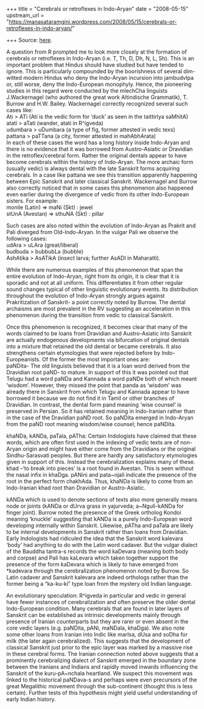 +++
title = "Cerebrals or retroflexes in Indo-Aryan"
date = "2008-05-15"
upstream_url = "https://manasataramgini.wordpress.com/2008/05/15/cerebrals-or-retroflexes-in-indo-aryan/"

+++
Source: [here](https://manasataramgini.wordpress.com/2008/05/15/cerebrals-or-retroflexes-in-indo-aryan/).

A question from R prompted me to look more closely at the formation of cerebrals or retroflexes in Indo-Aryan (i.e. T, Th, D, Dh, N, L, Sh). This is an important problem that Hindus should have studied but have tended to ignore. This is particularly compounded by the boorishness of several dim-witted modern Hindus who deny the Indo-Aryan incursion into jambudvIpa or, still worse, deny the Indo-European monophyly. Hence, the pioneering studies in this regard were conducted by the mlechCha linguists J.Wackernagel (who authored the great work Altindische Grammatik), T. Burrow and H.W. Bailey. Wackernagel correctly recognized several such cases like:  
Ati \> ATi (Ati is the vedic form for ‘duck’ as seen in the taittirIya saMhitA)  
atati \> aTati (wander, atati in R^igveda)  
udumbara \> uDumbara (a type of fig, former attested in vedic texs)  
pattana \> paTTana (a city, former attested in mahAbhArata)  
In each of these cases the word has a long history inside Indo-Aryan and there is no evidence that it was borrowed from Austro-Asiatic or Dravidian in the retroflex/cerebral form. Rather the original dentals appear to have become cerebrals within the history of Indo-Aryan. The more archaic form (usually vedic) is always dental with the late Sanskrit forms acquiring cerebrals. In a case like pattana we see this transition apparently happening between Epic Sanskrit and later classical Sanskrit. Wackernagel and Burrow also correctly noticed that in some cases this phenomenon also happened even earlier during the divergence of vedic from its other Indo-European sisters. For example:  
monile (Latin) => maNi (Skt) : jewel  
stUnA (Avestan) => sthuNA (Skt) : pillar

Such cases are also noted within the evolution of Indo-Aryan as Prakrit and Pali diverged from Old-Indo-Aryan. In the vulgar Pali we observe the following cases:  
udAra \> uLAra (great/liberal)  
budbuda \> bubbubLa (bubble)  
AshAtika \> AsATikA (insect larva; further AsADI in Maharatti).

While there are numerous examples of this phenomenon that span the entire evolution of Indo-Aryan, right from its origin, it is clear that it is sporadic and not at all uniform. This differentiates it from other regular sound changes typical of other linguistic evolutionary events. Its distribution throughout the evolution of Indo-Aryan strongly argues against Prakritization of Sanskrit- a point correctly noted by Burrow. The dental archaisms are most prevalent in the RV suggesting an acceleration in this phenomenon during the transition from vedic to classical Sanskrit.

Once this phenomenon is recognized, it becomes clear that many of the words claimed to be loans from Dravidian and Austro-Asiatic into Sanskrit are actually endogenous developments via bifurcation of original dentals into a mixture that retained the old dental or became cerebrals. It also strengthens certain etymologies that were rejected before by Indo-Europeanists. Of the former the most important ones are:  
paNDita- The old linguists believed that it is a loan word derived from the Dravidian root paND- to mature. In support of this it was pointed out that Telugu had a word paNDa and Kannada a word paNDe both of which meant ‘wisdom’. However, they missed the point that panda as ‘wisdom’ was already there in Sanskrit from which Telugu and Kannada appear to have borrowed it because we do not find it in Tamil or other branches of Dravidian. In contrast, the dental form pand meaning ‘wise counsel’ is preserved in Persian. So it has retained meaning in Indo-Iranian rather than in the case of the Dravidian paND root. So paNDita emerged in Indo-Aryan from the paND root meaning wisdom/wise counsel; hence paNDita.

khaNDa, kANDa, paTala, pATha: Certain Indologists have claimed that these words, which are often first used in the indexing of vedic texts are of non-Aryan origin and might have either come from the Dravidians or the original Sindhu-Sarasvati peoples. But there are hardly any satisfactory etymologies given in support of this. Instead the cerebralization explains many of these. khad –‘to break into pieces’ is a root found in Avestan. This is seen without the nasal infix in khaDga. pANini and pata\~njali indicate the presence of the root in the perfect form chakhAda. Thus, khaNDa is likely to come from an Indo-Iranian khad root than Dravidian or Austro-Asiatic.

kANDa which is used to denote sections of texts also more generally means node or joints (kANDa or dUrva grass in yajurveda; a\~Nguli-kANDa for finger joint). Burrow noted the presence of the Greek ortholog Kondoi meaning ‘knuckle’ suggesting that kANDa is a purely Indo-European word developing internally within Sanskrit. Likewise, pATha and paTala are likely to be internal developments in Sanskrit rather than loans from Dravidian.  
Early Indologists had ridiculed the idea that the Sanskrit word kalevara ‘body’ had anything to do with the Latin word cadaver. But the vulgar dialect of the Bauddha tantra-s records the word kaDevara (meaning both body and corpse) and Pali has kaLevara which taken together support the presence of the form kaDevara which is likely to have emerged from \*kadevara through the cerebralization phenomenon noted by Burrow. So Latin cadaver and Sanskrit kalevara are indeed orthologs rather than the former being a “ka-ku-ki” type loan from the mystery old Indian language.

An evolutionary speculation: R^igveda in particular and vedic in general have fewer instances of cerebralization and often preserve the older dental Indo-European condition. Many cerebrals that are found in later layers of Sanskrit can be established as intrinsic developments mainly through presence of Iranian counterparts but they are rarer or even absent in the core vedic layers (e.g. paNDita, pANi, maNDala, khaDga). We also note some other loans from Iranian into Indic like marIsa, dUsa and soDha for milk (the later again cerebralized). This suggests that the development of classical Sanskrit just prior to the epic layer was marked by a massive rise in these cerebral forms. The Iranian connection noted above suggests that a prominently cerebralizing dialect of Sanskrit emerged in the boundary zone between the Iranians and Indians and rapidly moved inwards influencing the Sanskrit of the kuru-pA\~nchala heartland. We suspect this movement was linked to the historical paNDava-s and perhaps were even precursors of the great Megalithic movement through the sub-continent (thought this is less certain). Further tests of this hypothesis might yield useful understanding of early Indian history.

